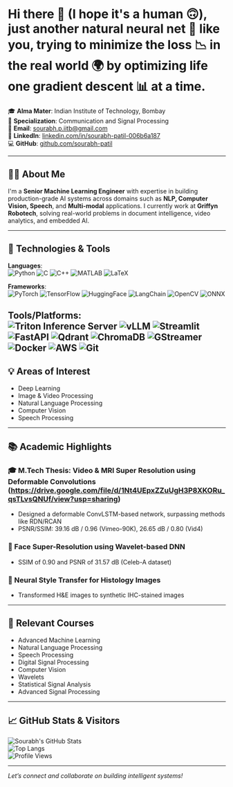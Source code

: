 # Hi there 🤖 (I hope it's a human 🙃), just another natural neural net 🧠 like you, trying to minimize the loss 📉 in the real world 🌍 by optimizing life one gradient descent 📊 at a time.

🎓 **Alma Mater**: Indian Institute of Technology, Bombay  
📍 **Specialization**: Communication and Signal Processing  
📧 **Email**: [sourabh.p.iitb@gmail.com](mailto:sourabh.p.iitb@gmail.com)  
🔗 **LinkedIn**: [linkedin.com/in/sourabh-patil-006b6a187](https://www.linkedin.com/in/sourabh-patil-006b6a187)  
💻 **GitHub**: [github.com/sourabh-patil](https://github.com/sourabh-patil)

---

## 👨‍💻 About Me

I'm a **Senior Machine Learning Engineer** with expertise in building production-grade AI systems across domains such as **NLP, Computer Vision, Speech**, and **Multi-modal** applications. I currently work at **Griffyn Robotech**, solving real-world problems in document intelligence, video analytics, and embedded AI.

---

## 🚀 Technologies & Tools

**Languages**:  
![Python](https://img.shields.io/badge/-Python-3776AB?logo=python&logoColor=white)
![C](https://img.shields.io/badge/-C-A8B9CC?logo=c&logoColor=white)
![C++](https://img.shields.io/badge/-C++-00599C?logo=c%2B%2B&logoColor=white)
![MATLAB](https://img.shields.io/badge/-MATLAB-0076A8?logo=mathworks&logoColor=white)
![LaTeX](https://img.shields.io/badge/-LaTeX-008080?logo=latex&logoColor=white)

**Frameworks**:  
![PyTorch](https://img.shields.io/badge/-PyTorch-EE4C2C?logo=pytorch&logoColor=white)
![TensorFlow](https://img.shields.io/badge/-TensorFlow-FF6F00?logo=tensorflow&logoColor=white)
![HuggingFace](https://img.shields.io/badge/-HuggingFace-FFD21F?logo=huggingface&logoColor=black)
![LangChain](https://img.shields.io/badge/-LangChain-000000?logo=langchain&logoColor=white)
![OpenCV](https://img.shields.io/badge/-OpenCV-5C3EE8?logo=opencv&logoColor=white)
![ONNX](https://img.shields.io/badge/-ONNX-005CED?logo=onnx&logoColor=white)

**Tools/Platforms**:  
![Triton Inference Server](https://img.shields.io/badge/-Triton-0F0F0F?logo=nvidia&logoColor=green)
![vLLM](https://img.shields.io/badge/-vLLM-3E8EDE?logo=lightning&logoColor=white)
![Streamlit](https://img.shields.io/badge/-Streamlit-FF4B4B?logo=streamlit&logoColor=white)
![FastAPI](https://img.shields.io/badge/-FastAPI-009688?logo=fastapi&logoColor=white)
![Qdrant](https://img.shields.io/badge/-Qdrant-FF5722?logo=qdrant&logoColor=white)
![ChromaDB](https://img.shields.io/badge/-ChromaDB-8E44AD?logo=databricks&logoColor=white)
![GStreamer](https://img.shields.io/badge/-GStreamer-484848?logo=gstreamer&logoColor=white)
![Docker](https://img.shields.io/badge/-Docker-2496ED?logo=docker&logoColor=white)
![AWS](https://img.shields.io/badge/-AWS-232F3E?logo=amazon-aws&logoColor=white)
![Git](https://img.shields.io/badge/-Git-F05032?logo=git&logoColor=white)
---

## 💡 Areas of Interest

- Deep Learning  
- Image & Video Processing  
- Natural Language Processing  
- Computer Vision  
- Speech Processing

---

## 📚 Academic Highlights

### 🎓 M.Tech Thesis: Video & MRI Super Resolution using Deformable Convolutions (https://drive.google.com/file/d/1Nt4UEpxZZuUgH3P8XKORu_qsTLvsQNUf/view?usp=sharing)
- Designed a deformable ConvLSTM-based network, surpassing methods like RDN/RCAN  
- PSNR/SSIM: 39.16 dB / 0.96 (Vimeo-90K), 26.65 dB / 0.80 (Vid4)

### 🧠 Face Super-Resolution using Wavelet-based DNN  
- SSIM of 0.90 and PSNR of 31.57 dB (Celeb-A dataset)

### 🎨 Neural Style Transfer for Histology Images  
- Transformed H&E images to synthetic IHC-stained images

---

## 📘 Relevant Courses

- Advanced Machine Learning  
- Natural Language Processing  
- Speech Processing  
- Digital Signal Processing  
- Computer Vision  
- Wavelets  
- Statistical Signal Analysis  
- Advanced Signal Processing

---

## 📈 GitHub Stats & Visitors

![Sourabh's GitHub Stats](https://github-readme-stats.vercel.app/api?username=sourabh-patil&show_icons=true&theme=default)  
![Top Langs](https://github-readme-stats.vercel.app/api/top-langs/?username=sourabh-patil&layout=compact)  
![Profile Views](https://komarev.com/ghpvc/?username=sourabh-patil&color=blue)

---

*Let’s connect and collaborate on building intelligent systems!*
